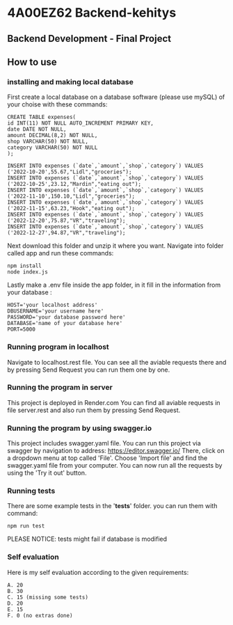 # 4A00EZ62 Backend-kehitys

## Backend Development - Final Project

## How to use

### installing and making local database

First create a local database on a database software (please use mySQL) of your choise with these commands:
```
CREATE TABLE expenses(
id INT(11) NOT NULL AUTO_INCREMENT PRIMARY KEY,
date DATE NOT NULL,
amount DECIMAL(8,2) NOT NULL,
shop VARCHAR(50) NOT NULL,
category VARCHAR(50) NOT NULL
);

INSERT INTO expenses (`date`,`amount`,`shop`,`category`) VALUES ('2022-10-20',55.67,"Lidl","groceries");
INSERT INTO expenses (`date`,`amount`,`shop`,`category`) VALUES ('2022-10-25',23.12,"Mardin","eating out");
INSERT INTO expenses (`date`,`amount`,`shop`,`category`) VALUES ('2022-11-10',150.10,"Lidl","groceries");
INSERT INTO expenses (`date`,`amount`,`shop`,`category`) VALUES ('2022-11-15',63.23,"Hook","eating out");
INSERT INTO expenses (`date`,`amount`,`shop`,`category`) VALUES ('2022-12-20',75.87,"VR","traveling");
INSERT INTO expenses (`date`,`amount`,`shop`,`category`) VALUES ('2022-12-27',94.87,"VR","traveling");
```
Next download this folder and unzip it where you want.
Navigate into folder called app and run these commands:
```
npm install
node index.js
```

Lastly make a .env file inside the app folder, in it fill in the information from your database :
```
HOST='your localhost address'
DBUSERNAME='your username here'
PASSWORD='your database password here'
DATABASE='name of your database here'
PORT=5000
```
### Running program in localhost

Navigate to localhost.rest file. You can see all the aviable requests there and by pressing Send Request you can run them one by one.

### Running the program in server

This project is deployed in Render.com
You can find all aviable requests in file server.rest and also run them by pressing Send Request.

### Running the program by using swagger.io

This project includes swagger.yaml file.
You can run this project via swagger by navigation to address: https://editor.swagger.io/
There, click on a dropdown menu at top called 'File'.
Choose 'Import file' and find the swagger.yaml file from your computer.
You can now run all the requests by using the 'Try it out' button.

### Running tests

There are some example tests in the '__tests__' folder.
you can run them with command: 
```
npm run test
```
PLEASE NOTICE: tests might fail if database is modified


### Self evaluation
Here is my self evaluation according to the given requirements:
```
A. 20
B. 30
C. 15 (missing some tests)
D. 20
E. 15
F. 0 (no extras done)
```
